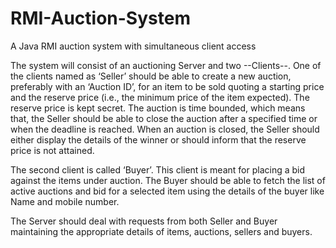 # RMI-Auction-System
A Java RMI auction system with simultaneous client access

The system will consist of an auctioning 
Server and two --Clients--.
One of the clients named as ‘Seller’ should be able to create a new auction, preferably with an ‘Auction 
ID’, for an item to be sold quoting a starting price and the reserve price (i.e., the minimum price of the 
item expected). 
The reserve price is kept secret. The auction is time bounded, which means that, the 
Seller should be able to close the auction after a specified time or when the deadline is reached. When 
an auction is closed, the Seller should either display the details of the winner or should inform that the 
reserve price is not attained.

The second client is called ‘Buyer’. This client is meant for placing a bid against the items under 
auction. The Buyer should be able to fetch the list of active auctions and bid for a selected item using 
the details of the buyer like Name and mobile number.

The Server should deal with requests from both Seller and Buyer maintaining the appropriate details of 
items, auctions, sellers and buyers.